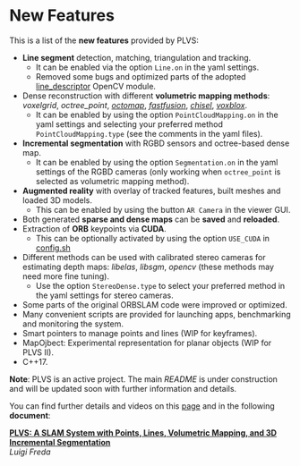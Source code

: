# New Features 

This is a list of the **new features** provided by PLVS: 
* **Line segment** detection, matching, triangulation and tracking. 
  - It can be enabled via the option `Line.on` in the yaml settings.
  - Removed some bugs and optimized parts of the adopted [line_descriptor](https://github.com/opencv/opencv_contrib/tree/4.x/modules/line_descriptor) OpenCV module. 
* Dense reconstruction with different **volumetric mapping methods**: *voxelgrid*, *octree_point*, *[octomap](https://github.com/OctoMap/octomap)*, *[fastfusion](https://github.com/tum-vision/fastfusion)*, *[chisel](https://github.com/personalrobotics/OpenChisel)*, *[voxblox](https://github.com/ethz-asl/voxblox)*.  
  - It can be enabled by using the option `PointCloudMapping.on` in the yaml settings and selecting your preferred method `PointCloudMapping.type` (see the comments in the yaml files). 
* **Incremental segmentation** with RGBD sensors and octree-based dense map. 
  - It can be enabled by using the option `Segmentation.on` in the yaml settings of the RGBD cameras (only working when `octree_point` is selected as volumetric mapping method). 
* **Augmented reality** with overlay of tracked features, built meshes and loaded 3D models. 
  - This can be enabled by using the button `AR Camera` in the viewer GUI. 
* Both generated **sparse and dense maps** can be **saved** and **reloaded**. 
* Extraction of **ORB** keypoints via **CUDA**. 
  - This can be optionally activated by using the option `USE_CUDA` in [config.sh](./config.sh) 
* Different methods can be used with calibrated stereo cameras for estimating depth maps: *libelas*, *libsgm*, *opencv* (these methods may need more fine tuning).
  - Use the option `StereoDense.type` to select your preferred method in the yaml settings for stereo cameras.   
* Some parts of the original ORBSLAM code were improved or optimized.
* Many convenient scripts are provided for launching apps, benchmarking and monitoring the system.
* Smart pointers to manage points and lines (WIP for keyframes).
* MapOjbect: Experimental representation for planar objects (WIP for PLVS II).
* C++17. 
  
**Note**: PLVS is an active project. The main *README* is under construction and will be updated soon with further information and details. 


You can find further details and videos on this [page](https://www.luigifreda.com/research/plvs-an-open-source-rgb-d-and-stereo-slam-for-volumetric-reconstruction-and-3d-incremental-segmentation/) and in the following **document**:

**[PLVS: A SLAM System with Points, Lines, Volumetric Mapping, and 3D Incremental Segmentation](https://arxiv.org/pdf/2309.10896.pdf)**         
*Luigi Freda* 
